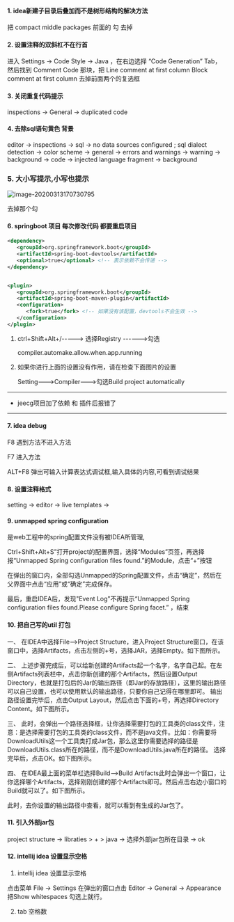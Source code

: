 #### 1. idea新建子目录后叠加而不是树形结构的解决方法

把 compact middle packages 前面的 勾 去掉

#### 2. 设置注释的双斜杠不在行首

进入 Settings -> Code Style -> Java ，在右边选择 “Code Generation” Tab，然后找到 Comment Code 那块，把
	Line comment at first column
	Block comment at first column
	去掉前面两个的复选框

#### 3. 关闭重复代码提示

inspections -> General -> duplicated code

#### 4. 去除sql语句黄色 背景

editor -> inspections -> sql -> no data sources configured ; sql dialect detection
		   -> color scheme -> general -> errors and warnings -> warning -> background
									  -> code -> injected language fragment -> background 

### 5. 大小写提示,小写也提示

![image-20200313170730795](G:\IDEA使用\idea-study\image\image-20200313170730795.png)

去掉那个勾



#### 6. springboot 项目 每次修改代码 都要重启项目 



```xml
<dependency>
   <groupId>org.springframework.boot</groupId>
   <artifactId>spring-boot-devtools</artifactId>
   <optional>true</optional> <!-- 表示依赖不会传递 -->
</dependency>


<plugin>
   <groupId>org.springframework.boot</groupId>
   <artifactId>spring-boot-maven-plugin</artifactId>
   <configuration>
      <fork>true</fork> <!-- 如果没有该配置，devtools不会生效 -->
   </configuration>
</plugin>
```

1. ctrl+Shift+Alt+/-----> 选择Registry ------>勾选

   

   compiler.automake.allow.when.app.running

2. 如果你进行上面的设置没有作用，请在检查下面图片的设置

   Setting--->Compiler--->勾选Build project automatically

---

- jeecg项目加了依赖 和 插件后报错了

---

#### 7. idea debug

F8 遇到方法不进入方法

F7 进入方法

ALT+F8 弹出可输入计算表达式调试框,输入具体的内容,可看到调试结果



#### 8. 设置注释格式

setting -> editor -> live templates -> 



#### 9. unmapped spring configuration



是web工程中的spring配置文件没有被IDEA所管理,

Ctrl+Shift+Alt+S”打开project的配置界面，选择“Modules”页签，再选择报“Unmapped Spring configuration files found.”的Module，点击“+”按钮



在弹出的窗口内，全部勾选Unmapped的Spring配置文件，点击“确定”，然后在父界面中点击“应用”或“确定”完成保存。

最后，重启IDEA后，发现"Event Log"不再提示“Unmapped Spring configuration files found.Please configure Spring facet.” ，结束



#### 10. 把自己写的util 打包

一、
在IDEA中选择File–>Project Structure，进入Project Structure窗口，在该窗口中，选择Artifacts，点击左侧的+号，选择JAR，选择Empty。如下图所示。

二、
上述步骤完成后，可以给新创建的Artifacts起一个名字，名字自己起。在左侧Artifacts列表栏中，点击你新创建的那个Artifacts，然后设置Output Directory，也就是打包后的Jar的输出路径（即Jar的存放路径），这里的输出路径可以自己设置，也可以使用默认的输出路径，只要你自己记得在哪里即可。
输出路径设置完毕后，点击Output Layout，然后点击下面的+号，再选择Directory Content。如下图所示。

三、
此时，会弹出一个路径选择框，让你选择需要打包的工具类的class文件，注意：是选择需要打包的工具类的class文件，而不是java文件。比如：你需要将DownloadUtils这一个工具类打成Jar包，那么这里你需要选择的路径是DownloadUtils.class所在的路径，而不是DownloadUtils.java所在的路径。
选择完毕后，点击OK。如下图所示。

四、
在IDEA最上面的菜单栏选择Build–>Build Artifacts此时会弹出一个窗口，让你选择哪个Artifacts，选择刚刚创建的那个Artifacts即可。然后点击右边小窗口的Build就可以了。如下图所示。

此时，去你设置的输出路径中查看，就可以看到有生成的Jar包了。





#### 11. 引入外部jar包

project structure -> libraties > + > java -> 选择外部jar包所在目录 -> ok


#### 12. intellij idea 设置显示空格

1. intellij idea 设置显示空格

点击菜单 File -> Settings
在弹出的窗口点击 Editor -> General -> Appearance
把Show whitespaces 勾选上就行。

2. tab 空格数
